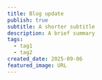 ```yaml
---
title: Blog update
publish: true
subtitle: A shorter subtitle
description: A brief summary
tags:
  - tag1
  - tag2
created_date: 2025-09-06
featured_image: URL
---
```

